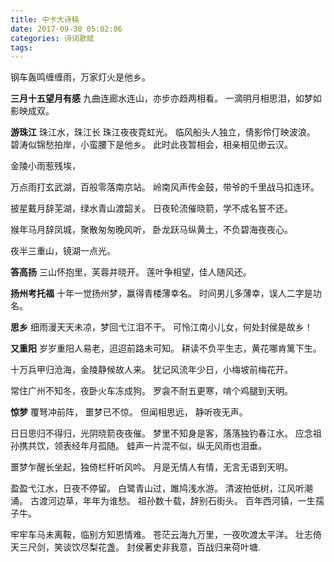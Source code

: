 ```yaml
---
title: 中卡大诗稿
date: 2017-09-30 05:02:06
categories: 诗词歌赋
tags:
---
```

钢车轰鸣缠缠雨，万家灯火是他乡。

**三月十五望月有感**
九曲连廊水连山，亦步亦趋两相看。
一滴明月相思泪，如梦如影映成双。

**游珠江**
珠江水，珠江长
珠江夜夜霓虹光。
临风船头人独立，倩影伶仃映波浪。
碧涛似锦愁拍岸，小蛮腰下是他乡。
此时此夜暂相会，相亲相见缈云汉。

金陵小雨惹残埃，

万点雨打玄武湖，百般零落南京站。
岭南风声传金鼓，带爷的千里战马扣连环。


披星戴月辞芜湖，绿水青山渡韶关。
日夜轮流催晓箭，学不成名誓不还。

猴年马月辞凤城，聚散匆匆晚风听，
卧龙跃马纵黄土，不负碧海夜夜心。

夜半三重山，镜湖一点光。

**答高扬**
三山怀抱里，芙蓉并晓开。
莲叶争相望，佳人随风还。


**扬州考托福**
十年一觉扬州梦，赢得青楼薄幸名。
时间男儿多薄幸，误人二字是功名。

**思乡**
细雨漫天天未凉，梦回弋江泪不干。
可怜江南小儿女，何处封侯是故乡！

**又重阳**
岁岁重阳人易老，迢迢前路未可知。
耕读不负平生志，黄花哪肯篱下生。

十万兵甲归沧海，金陵静候故人来。
犹记风流年少日，小梅坡前梅花开。

常住广州不知冬，夜卧火车冻成狗。
罗衾不耐五更寒，啃个鸡腿到天明。

**惊梦**
覆弩冲前阵，
噩梦已不惊。
但闻相思远，
静听夜无声。

日日思归不得归，光阴晓箭夜夜催。
梦里不知身是客，落落独钓春江水。
应念祖孙携共饮，领表经年月孤随。
蛙声一片混不似，纵无风雨也泪垂。

噩梦乍醒长坐起，独倚栏杆听风吟。
月是无情人有情，无言无语到天明。

盈盈弋江水，日夜不停留。
白鹭青山过，雎鸠浅水游。
清波拍低树，江风听潮涌。
古渡河边草，年年为谁愁。
祖孙数十载，辞别石街头。
百年西河镇，一生孺子牛。

牢牢车马未离鞍，临别方知恩情难。
苍茫云海九万里，一夜吹渡太平洋。
壮志倚天三尺剑，笑谈饮尽梨花盏。
封侯著史非我意，百战归来荷叶塘.
